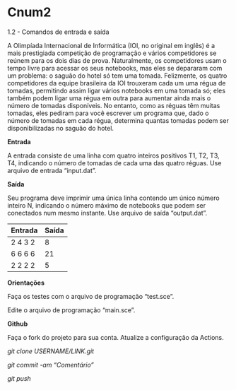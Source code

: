 # Cnum2
1.2 - Comandos de entrada e saída

A Olimpíada Internacional de Informática (IOI, no original em inglês) é a mais prestigiada competição de programação e vários competidores se reúnem para os dois dias de prova. Naturalmente, os competidores usam o tempo livre para acessar os seus notebooks, mas eles se depararam com um problema: o saguão do hotel só tem uma tomada. Felizmente, os quatro competidores da equipe brasileira da IOI trouxeram cada um uma régua de tomadas, permitindo assim ligar vários notebooks em uma tomada só; eles também podem ligar uma régua em outra para aumentar ainda mais o número de tomadas disponíveis. No entanto, como as réguas têm muitas tomadas, eles pediram para você escrever um programa que, dado o número de tomadas em cada régua, determina quantas tomadas podem ser disponibilizadas no saguão do hotel.

**Entrada**

A entrada consiste de uma linha com quatro inteiros positivos T1, T2, T3, T4, indicando o número de tomadas de cada uma das quatro réguas. Use arquivo de entrada “input.dat”.

**Saída**

Seu programa deve imprimir uma única linha contendo um único número inteiro N, indicando o número máximo de notebooks que podem ser conectados num mesmo instante. Use arquivo de saída “output.dat”.

| Entrada | Saída |
| --- | --- |
| 2 4 3 2 | 8 |
| 6 6 6 6 | 21 |
| 2 2 2 2 | 5 |

**Orientações**

Faça os testes com o arquivo de programação “test.sce”.

Edite o arquivo de programação “main.sce”.

**Github**

Faça o fork do projeto para sua conta. Atualize a configuração da Actions.

*git clone USERNAME/LINK.git*

*git commit -am “Comentário”*

*git push*

